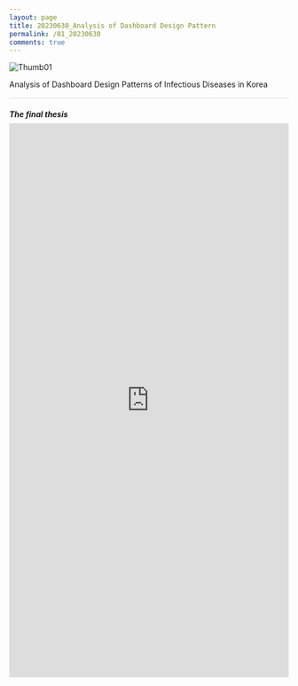 ```yaml
---
layout: page
title: 20230630_Analysis of Dashboard Design Pattern
permalink: /01_20230630
comments: true
---
```


<div class="row justify-content-between" style="">
    <div class="col-md-12">
        <div style="border-bottom:1px solid #ddd;">
            <img src="{{site.baseurl}}/assets/images/Thumb/01Thumb_1.png" alt="Thumb01" />
            <p style="margin-bottom:1rem;">Analysis of Dashboard Design Patterns of Infectious Diseases in Korea</p>
        </div>
        <div>
            <h5 style="margin-bottom:0.5rem;">The final thesis</h5>
            <iframe src="https://docs.google.com/gview?url=https://infovizlab.github.io{{site.baseurl}}/pdf_file/Analysis of Dashboard.pdf&embedded=true" title="example" width="100%" height="1000" frameborder="0"></iframe>
        </div>
    </div>
</div>
